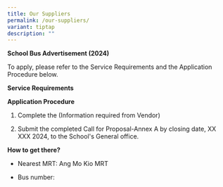 ```yaml
---
title: Our Suppliers
permalink: /our-suppliers/
variant: tiptap
description: ""
---
```

<p><strong>School Bus Advertisement (2024)</strong>
</p>
<p>To apply, please refer to the Service Requirements and the Application
Procedure below.</p>
<p><strong>Service Requirements</strong>
</p>
<p><strong>Application Procedure</strong>
</p>
<ol data-tight="true" class="tight">
<li>
<p>Complete the (Information required from Vendor)</p>
</li>
<li>
<p>Submit the completed Call for Proposal-Annex A by closing date, XX XXX
2024, to the School's General office.</p>
</li>
</ol>
<p><strong>How to get there?</strong>
</p>
<ul data-tight="true" class="tight">
<li>
<p>Nearest MRT: Ang Mo Kio MRT</p>
</li>
<li>
<p>Bus number:</p>
</li>
</ul>
<p></p>